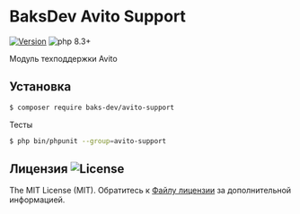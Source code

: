 # BaksDev Avito Support

[![Version](https://img.shields.io/badge/version-7.1.19-blue)](https://github.com/baks-dev/avito-support/releases)
![php 8.3+](https://img.shields.io/badge/php-min%208.3-red.svg)

Модуль техподдержки Avito

## Установка

``` bash
$ composer require baks-dev/avito-support
```

Тесты

``` bash
$ php bin/phpunit --group=avito-support
```

## Лицензия ![License](https://img.shields.io/badge/MIT-green)

The MIT License (MIT). Обратитесь к [Файлу лицензии](LICENSE.md) за дополнительной информацией.


